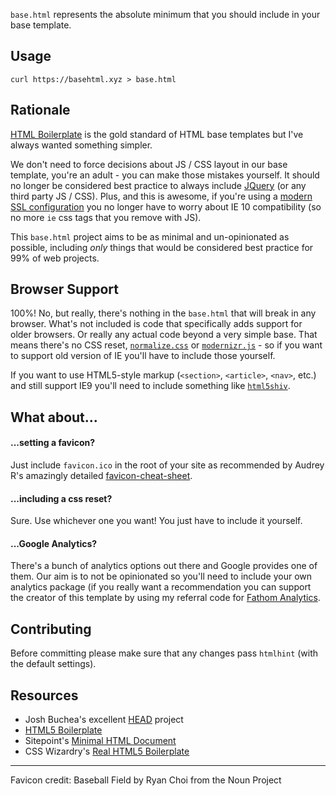 `base.html` represents the absolute minimum that you should include in your base template.


## Usage

```
curl https://basehtml.xyz > base.html
```


## Rationale

[HTML Boilerplate][html5-bp] is the gold standard of HTML base templates but I've always wanted something simpler.

We don't need to force decisions about JS / CSS layout in our base template, you're an adult - you can make those mistakes yourself.
It should no longer be considered best practice to always include [JQuery][jquery] (or any third party JS / CSS).
Plus, and this is awesome, if you're using a [modern SSL configuration][ssl-config] you no longer have to worry about IE 10 compatibility (so no more `ie` css tags that you remove with JS).

This `base.html` project aims to be as minimal and un-opinionated as possible, including _only_ things that would be considered best practice for 99% of web projects.


## Browser Support

100%! No, but really, there's nothing in the `base.html` that will break in any browser.
What's not included is code that specifically adds support for older browsers.
Or really any actual code beyond a very simple base.
That means there's no CSS reset, [`normalize.css`][normalize] or [`modernizr.js`][modernizr] - so if you want to support old version of IE you'll have to include those yourself.

If you want to use HTML5-style markup (`<section>`, `<article>`, `<nav>`, etc.) and still support IE9 you'll need to include something like [`html5shiv`][html5shiv].


## What about...

#### ...setting a favicon?

Just include `favicon.ico` in the root of your site as recommended by Audrey R's amazingly detailed [favicon-cheat-sheet][favicon-cheat-sheet].

#### ...including a css reset?

Sure. Use whichever one you want! You just have to include it yourself.

#### ...Google Analytics?

There's a bunch of analytics options out there and Google provides one of them.
Our aim is to not be opinionated so you'll need to include your own analytics package
(if you really want a recommendation you can support the creator of this template by using my referral code for [Fathom Analytics](https://usefathom.com/ref/GQ3I7T).



## Contributing

Before committing please make sure that any changes pass `htmlhint` (with the default settings).


## Resources

- Josh Buchea's excellent [HEAD][head] project
- [HTML5 Boilerplate][html5-bp]
- Sitepoint's [Minimal HTML Document][sitepoint-html5]
- CSS Wizardry's [Real HTML5 Boilerplate][real-html5]

---

Favicon credit: Baseball Field by Ryan Choi from the Noun Project

  [head]: http://gethead.info/
  [html5-bp]: https://github.com/h5bp/html5-boilerplate
  [jquery]: https://jquery.com
  [ssl-config]: https://mozilla.github.io/server-side-tls/ssl-config-generator/
  [normalize]: https://necolas.github.io/normalize.css/
  [modernizr]: https://modernizr.com/
  [favicon-cheat-sheet]: https://github.com/audreyr/favicon-cheat-sheet
  [html5shiv]: https://github.com/aFarkas/html5shiv
  [real-html5]: http://csswizardry.com/2011/01/the-real-html5-boilerplate/
  [sitepoint-html5]: https://www.sitepoint.com/a-minimal-html-document-html5-edition/
